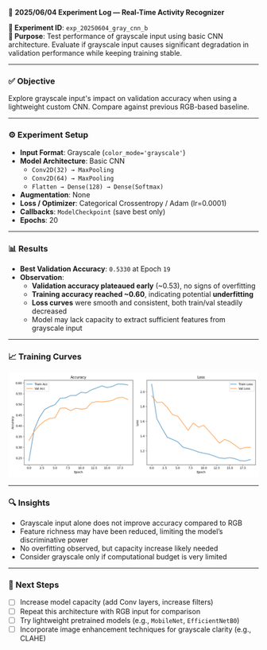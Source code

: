 📅 **2025/06/04 Experiment Log — Real-Time Activity Recognizer**

**🧪 Experiment ID**: `exp_20250604_gray_cnn_b`  
**🎯 Purpose**: Test performance of grayscale input using basic CNN architecture. Evaluate if grayscale input causes significant degradation in validation performance while keeping training stable.

---

### ✅ Objective  
Explore grayscale input's impact on validation accuracy when using a lightweight custom CNN. Compare against previous RGB-based baseline.

---

### ⚙️ Experiment Setup  
- **Input Format**: Grayscale (`color_mode='grayscale'`)  
- **Model Architecture**: Basic CNN  
  - `Conv2D(32) → MaxPooling`  
  - `Conv2D(64) → MaxPooling`  
  - `Flatten → Dense(128) → Dense(Softmax)`  
- **Augmentation**: None  
- **Loss / Optimizer**: Categorical Crossentropy / Adam (lr=0.0001)  
- **Callbacks**: `ModelCheckpoint` (save best only)  
- **Epochs**: 20  

---

### 📊 Results  
- **Best Validation Accuracy**: `0.5330` at Epoch `19`  
- **Observation**:  
  - **Validation accuracy plateaued early** (~0.53), no signs of overfitting  
  - **Training accuracy reached ~0.60**, indicating potential **underfitting**  
  - **Loss curves** were smooth and consistent, both train/val steadily decreased  
  - Model may lack capacity to extract sufficient features from grayscale input

---

### 📈 Training Curves  
<p align="center">
  <img src="https://github.com/hojjang98/CV-Projects/blob/main/real-time-daily-activity-recognizer/figures/20250604_experiment_b.png" width="600"/>
</p>

---

### 🔍 Insights  
- Grayscale input alone does not improve accuracy compared to RGB  
- Feature richness may have been reduced, limiting the model’s discriminative power  
- No overfitting observed, but capacity increase likely needed  
- Consider grayscale only if computational budget is very limited

---

### 🧭 Next Steps  
- [ ] Increase model capacity (add Conv layers, increase filters)  
- [ ] Repeat this architecture with RGB input for comparison  
- [ ] Try lightweight pretrained models (e.g., `MobileNet`, `EfficientNetB0`)  
- [ ] Incorporate image enhancement techniques for grayscale clarity (e.g., CLAHE)
